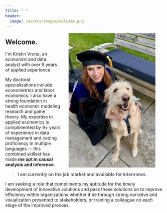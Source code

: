 ```yaml
---
title: " "
header: 
  image: /assets/images/welcome.png
---
```



<img src="https://github.com/kristin-vrona/Vrona-Profile/blob/master/assets/images/gradpicbenny.jpeg?raw=true" width="55%" hspace="25" align="right">

## Welcome.

I'm Kristin Vrona, an economist and data analyst with over 9 years of applied experience. 

My doctoral specializations include econometrics and labor economics. I also have a strong foundation in health economic modeling research and game theory. My expertise in applied economics is complimented by 9+ years of experience in data management and coding proficiency in multiple languages -- this combined skillset has made **me apt in causal analysis and inference**. 

> **I am currently on the job market and available for interviews.**


I am seeking a role that compliments my aptitude for the timely development of innovative solutions and pass these solutions on to improve efficiency within organizations whether it be through strong narrative and visualization presented to stakeholders, or training a colleague on each stage of the improved process.




